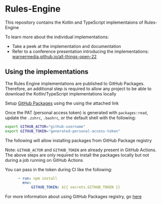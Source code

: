 # Rules-Engine

This repository contains the Kotlin and TypeScript implementaions of Rules-Engine

To learn more about the individual implementations:
- Take a peek at the implementation and documentation
- Refer to a conference presentation introducing the implementations:
[warnermedia.github.io/all-things-open-22](https://warnermedia.github.io/all-things-open-22)

## Using the implementations

The Rules Engine implementations are published to GitHub Packages.
Therefore, an additional step is required to allow any project to be able to 
download the Kotlin/TypeScript implementations locally

Setup [GitHub Packages](https://docs.github.com/en/packages/learn-github-packages/introduction-to-github-packages#authenticating-to-github-packages) using the using the
attached link

Once the PAT (personal access token) is generated with `packages:read`,
update the `.zshrc`, `.bashrc`, or the default shell with the following:

```bash
export GITHUB_ACTOR="github-username"
export GITHUB_TOKEN="generated-personal-access-token"
```

The following will allow installing packages from GitHub Package registry

Note: `GITHUB_ACTOR` and `GITHUB_TOKEN` are already present in GitHub Actions. The
above steps are only required to install the packages locally but not during a job
running on GitHub Actions

You can pass in the token during CI like the following:

```yml
      - run: npm install
        env:
            GITHUB_TOKEN: ${{ secrets.GITHUB_TOKEN }}
```

For more information about using GitHub Packages registry, go
[here](https://docs.github.com/en/packages/working-with-a-github-packages-registry)

